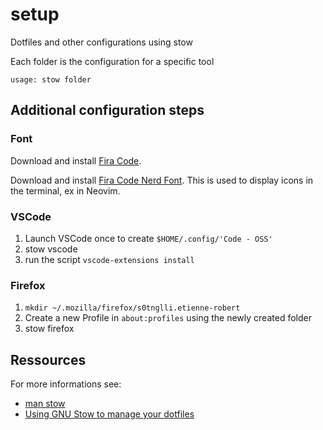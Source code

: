 # setup

Dotfiles and other configurations using stow

Each folder is the configuration for a specific tool

`usage: stow folder`

## Additional configuration steps

### Font

Download and install [Fira Code](https://github.com/tonsky/FiraCode).

Download and install [Fira Code Nerd Font](https://www.nerdfonts.com/font-downloads). This is used to display icons in the terminal, ex in Neovim.

### VSCode

1. Launch VSCode once to create `$HOME/.config/'Code - OSS'`
2. stow vscode
3. run the script `vscode-extensions install`

### Firefox

1. `mkdir ~/.mozilla/firefox/s0tnglli.etienne-robert`
2. Create a new Profile in `about:profiles` using the newly created folder
3. stow firefox

## Ressources

For more informations see:

* [man stow](https://www.gnu.org/software/stow/manual/stow.html)
* [Using GNU Stow to manage your dotfiles](http://brandon.invergo.net/news/2012-05-26-using-gnu-stow-to-manage-your-dotfiles.html)
